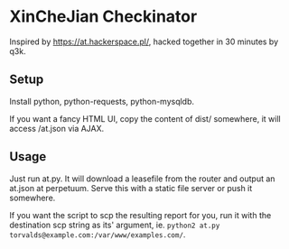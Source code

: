 XinCheJian Checkinator
======================

Inspired by https://at.hackerspace.pl/, hacked together in 30 minutes by q3k.

Setup
-----

Install python, python-requests, python-mysqldb.

If you want a fancy HTML UI, copy the content of dist/ somewhere, it will access /at.json via AJAX.

Usage
-----

Just run at.py. It will download a leasefile from the router and output an at.json at perpetuum. Serve this with a static file server or push it somewhere.

If you want the script to scp the resulting report for you, run it with the destination scp string as its' argument, ie. `python2 at.py torvalds@example.com:/var/www/examples.com/`.
